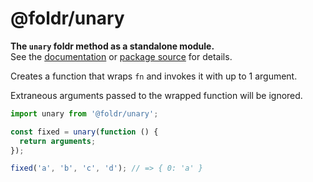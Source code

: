# @foldr/unary

**The `unary` foldr method as a standalone module.**    
See the [documentation](http://foldr.com/0.0.0/unary) or [package source](https:/github.com/CloudVessel/foldr/blob/master/packages/categories/unary/src/index.js) for details.

Creates a function that wraps `fn` and invokes it with up to 1 argument.

Extraneous arguments passed to the wrapped function will be ignored.

```js
import unary from '@foldr/unary';

const fixed = unary(function () {
  return arguments;
});

fixed('a', 'b', 'c', 'd'); // => { 0: 'a' }
```
